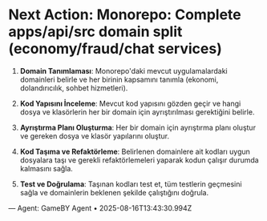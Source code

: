 # Next Action: Monorepo: Complete apps/api/src domain split (economy/fraud/chat services)

1. **Domain Tanımlaması**: Monorepo'daki mevcut uygulamalardaki domainleri belirle ve her birinin kapsamını tanımla (ekonomi, dolandırıcılık, sohbet hizmetleri).

2. **Kod Yapısını İnceleme**: Mevcut kod yapısını gözden geçir ve hangi dosya ve klasörlerin her bir domain için ayrıştırılması gerektiğini belirle.

3. **Ayrıştırma Planı Oluşturma**: Her bir domain için ayrıştırma planı oluştur ve gereken dosya ve klasör yapılarını oluştur.

4. **Kod Taşıma ve Refaktörleme**: Belirlenen domainlere ait kodları uygun dosyalara taşı ve gerekli refaktörlemeleri yaparak kodun çalışır durumda kalmasını sağla.

5. **Test ve Doğrulama**: Taşınan kodları test et, tüm testlerin geçmesini sağla ve domainlerin beklenen şekilde çalıştığını doğrula.

— Agent: GameBY Agent • 2025-08-16T13:43:30.994Z
